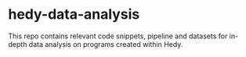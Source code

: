 # hedy-data-analysis
This repo contains relevant code snippets, pipeline and datasets for in-depth data analysis on programs created within Hedy.
